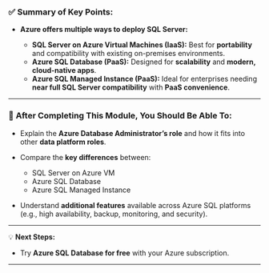 ### ✅ **Summary of Key Points:**

- **Azure offers multiple ways to deploy SQL Server:**

  - **SQL Server on Azure Virtual Machines (IaaS):** Best for **portability** and compatibility with existing on-premises environments.
  - **Azure SQL Database (PaaS):** Designed for **scalability** and **modern, cloud-native apps**.
  - **Azure SQL Managed Instance (PaaS):** Ideal for enterprises needing **near full SQL Server compatibility** with **PaaS convenience**.

---

### 🎯 **After Completing This Module, You Should Be Able To:**

- Explain the **Azure Database Administrator’s role** and how it fits into other **data platform roles**.
- Compare the **key differences** between:

  - SQL Server on Azure VM
  - Azure SQL Database
  - Azure SQL Managed Instance

- Understand **additional features** available across Azure SQL platforms (e.g., high availability, backup, monitoring, and security).

---

💡 **Next Steps:**

- Try **Azure SQL Database for free** with your Azure subscription.

---
